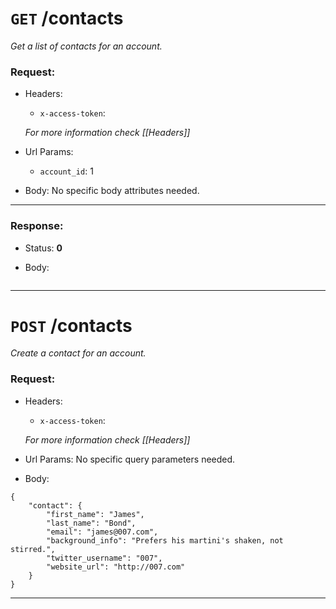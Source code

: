# `GET` /contacts

*Get a list of contacts for an account.*

### Request:

+ Headers:
    + `x-access-token`: <YOUR ACCESS TOKEN>
    
    *For more information check [[Headers]]*

+ Url Params:
    + `account_id`: 1

+ Body:
    No specific body attributes needed.

***


### Response:

+ Status: **0**

+ Body:
```

```
***


# `POST` /contacts

*Create a contact for an account.*

### Request:

+ Headers:
    + `x-access-token`: <YOUR ACCESS TOKEN>
    
    *For more information check [[Headers]]*

+ Url Params:
    No specific query parameters needed.

+ Body:
```
{
    "contact": {
        "first_name": "James",
        "last_name": "Bond",
        "email": "james@007.com",
        "background_info": "Prefers his martini's shaken, not stirred.",
        "twitter_username": "007",
        "website_url": "http://007.com"
    }
}
```

***




